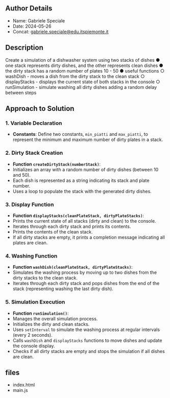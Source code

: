 ## Author Details

* Name: Gabriele Speciale
* Date: 2024-05-26
* Concat: gabriele.speciale@edu.itspiemonte.it



## Description

Create a simulation of a dishwasher system using two stacks of dishes
 ● one stack represents dirty dishes, and the other represents clean dishes
 ● the dirty stack has a random number of plates 10 - 50
 ● useful functions
  ○ washDish - moves a dish from the dirty stack to the clean stack
  ○ displayStacks - displays the current state of both stacks in the console
  ○ runSimulation - simulate washing all dirty dishes adding a random delay between steps







## Approach to Solution

### 1. Variable Declaration
- **Constants**: Define two constants, `min_piatti` and `max_piatti`, to represent the minimum and maximum number of dirty plates in a stack.

### 2. Dirty Stack Creation
- **Function `createDirtyStack(numberStack)`**:
- Initializes an array with a random number of dirty dishes (between 10 and 50).
- Each dish is represented as a string indicating its stack and plate number.
- Uses a loop to populate the stack with the generated dirty dishes.

### 3. Display Function
- **Function `displayStacks(cleanPlateStack, dirtyPlateStacks)`**:
- Prints the current state of all stacks (dirty and clean) to the console.
- Iterates through each dirty stack and prints its contents.
- Prints the contents of the clean stack.
- If all dirty stacks are empty, it prints a completion message indicating all plates are clean.

### 4. Washing Function
- **Function `washDish(cleanPlateStack, dirtyPlateStacks)`**:
- Simulates the washing process by moving up to two dishes from the dirty stacks to the clean stack.
- Iterates through each dirty stack and pops dishes from the end of the stack (representing washing the last dirty dish).

### 5. Simulation Execution
- **Function `runSimulation()`**:
- Manages the overall simulation process.
- Initializes the dirty and clean stacks.
- Uses `setInterval` to simulate the washing process at regular intervals (every 2 seconds).
- Calls `washDish` and `displayStacks` functions to move dishes and update the console display.
- Checks if all dirty stacks are empty and stops the simulation if all dishes are clean.







## files

* index.html
* main.js